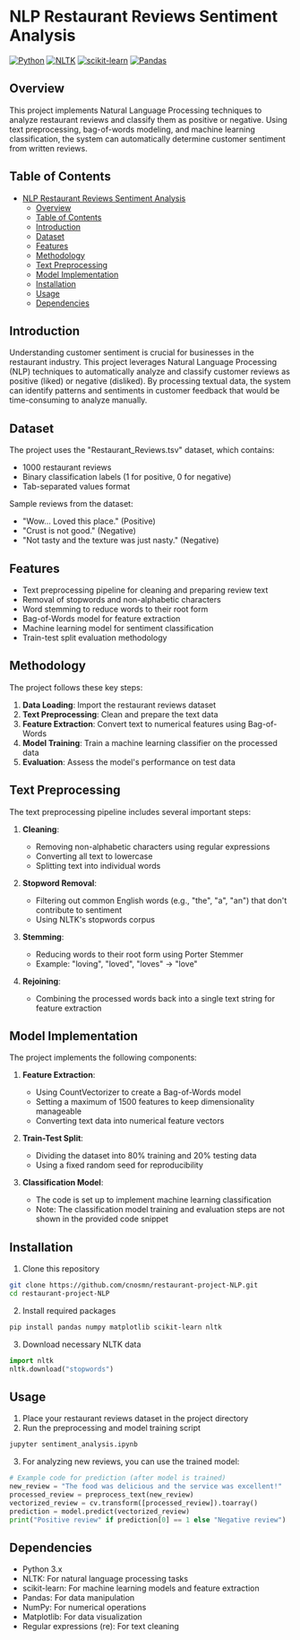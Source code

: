 # NLP Restaurant Reviews Sentiment Analysis

[![Python](https://img.shields.io/badge/Python-3.9-blue.svg)](https://www.python.org/downloads/release/python-390/)
[![NLTK](https://img.shields.io/badge/NLTK-3.6-green.svg)](https://www.nltk.org/)
[![scikit-learn](https://img.shields.io/badge/scikit--learn-1.0-yellow.svg)](https://scikit-learn.org/stable/)
[![Pandas](https://img.shields.io/badge/Pandas-1.4-orange.svg)](https://pandas.pydata.org/)

## Overview

This project implements Natural Language Processing techniques to analyze restaurant reviews and classify them as positive or negative. Using text preprocessing, bag-of-words modeling, and machine learning classification, the system can automatically determine customer sentiment from written reviews.

## Table of Contents

- [NLP Restaurant Reviews Sentiment Analysis](#nlp-restaurant-reviews-sentiment-analysis)
  - [Overview](#overview)
  - [Table of Contents](#table-of-contents)
  - [Introduction](#introduction)
  - [Dataset](#dataset)
  - [Features](#features)
  - [Methodology](#methodology)
  - [Text Preprocessing](#text-preprocessing)
  - [Model Implementation](#model-implementation)
  - [Installation](#installation)
  - [Usage](#usage)
  - [Dependencies](#dependencies)

## Introduction

Understanding customer sentiment is crucial for businesses in the restaurant industry. This project leverages Natural Language Processing (NLP) techniques to automatically analyze and classify customer reviews as positive (liked) or negative (disliked). By processing textual data, the system can identify patterns and sentiments in customer feedback that would be time-consuming to analyze manually.

## Dataset

The project uses the "Restaurant_Reviews.tsv" dataset, which contains:
- 1000 restaurant reviews
- Binary classification labels (1 for positive, 0 for negative)
- Tab-separated values format

Sample reviews from the dataset:
- "Wow... Loved this place." (Positive)
- "Crust is not good." (Negative)
- "Not tasty and the texture was just nasty." (Negative)

## Features

- Text preprocessing pipeline for cleaning and preparing review text
- Removal of stopwords and non-alphabetic characters
- Word stemming to reduce words to their root form
- Bag-of-Words model for feature extraction
- Machine learning model for sentiment classification
- Train-test split evaluation methodology

## Methodology

The project follows these key steps:

1. **Data Loading**: Import the restaurant reviews dataset
2. **Text Preprocessing**: Clean and prepare the text data
3. **Feature Extraction**: Convert text to numerical features using Bag-of-Words
4. **Model Training**: Train a machine learning classifier on the processed data
5. **Evaluation**: Assess the model's performance on test data

## Text Preprocessing

The text preprocessing pipeline includes several important steps:

1. **Cleaning**: 
   - Removing non-alphabetic characters using regular expressions
   - Converting all text to lowercase
   - Splitting text into individual words

2. **Stopword Removal**:
   - Filtering out common English words (e.g., "the", "a", "an") that don't contribute to sentiment
   - Using NLTK's stopwords corpus

3. **Stemming**:
   - Reducing words to their root form using Porter Stemmer
   - Example: "loving", "loved", "loves" → "love"

4. **Rejoining**:
   - Combining the processed words back into a single text string for feature extraction

## Model Implementation

The project implements the following components:

1. **Feature Extraction**:
   - Using CountVectorizer to create a Bag-of-Words model
   - Setting a maximum of 1500 features to keep dimensionality manageable
   - Converting text data into numerical feature vectors

2. **Train-Test Split**:
   - Dividing the dataset into 80% training and 20% testing data
   - Using a fixed random seed for reproducibility

3. **Classification Model**:
   - The code is set up to implement machine learning classification
   - Note: The classification model training and evaluation steps are not shown in the provided code snippet

## Installation

1. Clone this repository
```bash
git clone https://github.com/cnosmn/restaurant-project-NLP.git
cd restaurant-project-NLP
```

2. Install required packages
```bash
pip install pandas numpy matplotlib scikit-learn nltk
```

3. Download necessary NLTK data
```python
import nltk
nltk.download("stopwords")
```

## Usage

1. Place your restaurant reviews dataset in the project directory
2. Run the preprocessing and model training script
```bash
jupyter sentiment_analysis.ipynb
```

3. For analyzing new reviews, you can use the trained model:
```python
# Example code for prediction (after model is trained)
new_review = "The food was delicious and the service was excellent!"
processed_review = preprocess_text(new_review)
vectorized_review = cv.transform([processed_review]).toarray()
prediction = model.predict(vectorized_review)
print("Positive review" if prediction[0] == 1 else "Negative review")
```

## Dependencies

- Python 3.x
- NLTK: For natural language processing tasks
- scikit-learn: For machine learning models and feature extraction
- Pandas: For data manipulation
- NumPy: For numerical operations
- Matplotlib: For data visualization
- Regular expressions (re): For text cleaning